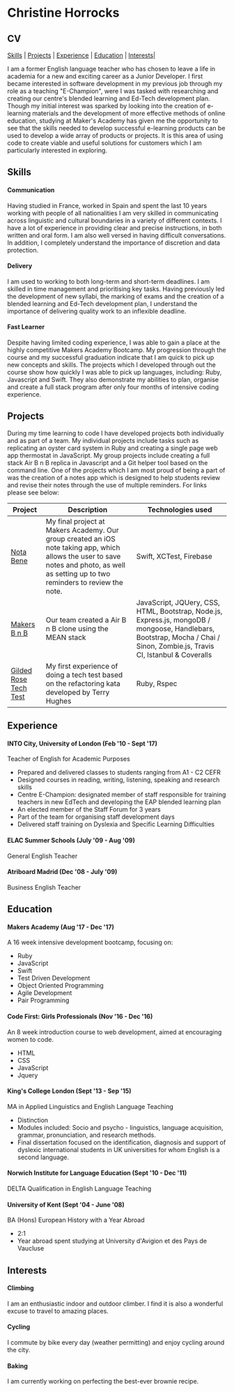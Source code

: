 # Christine Horrocks 
## CV


[Skills](#skills) | [Projects](#projects) | [Experience](#experience) | [Education](#education) | [Interests](#interests)|

I am a former English language teacher who has chosen to leave a life in academia for a new and exciting career as a Junior Developer. I first became interested in software development in my previous job through my role as a teaching "E-Champion", were I was tasked with researching and creating our centre's blended learning and Ed-Tech development plan. Though my initial interest was sparked by looking into the creation of e-learning materials and the development of more effective methods of online education, studying at Maker's Academy has given me the opportunity to see that the skills needed to develop successful e-learning products can be used to develop a wide array of products or projects. It is this area of using code to create viable and useful solutions for customers which I am particularly interested in exploring.



## Skills

#### Communication

Having studied in France, worked in Spain and spent the last 10 years working with people of all nationalities I am very skilled in communicating across linguistic and cultural boundaries in a variety of different contexts. I have a lot of experience in providing clear and precise instructions, in both written and oral form. I am also well versed in having difficult conversations. In addition, I completely understand the importance of discretion and data protection.


#### Delivery

I am used to working to both long-term and short-term deadlines. I am skilled in time management and prioritising key tasks. Having previously led the development of new syllabi, the marking of exams and the creation of a blended learning and Ed-Tech development plan, I understand the importance of delivering quality work to an inflexible deadline.


#### Fast Learner

Despite having limited coding experience, I was able to gain a place at the highly competitive Makers Academy Bootcamp. My progression through the course and my successful graduation indicate that I am quick to pick up new concepts and skills. The projects which I developed through out the course show how quickly I was able to pick up languages, including: Ruby, Javascript and Swift. They also demonstrate my abilities to plan, organise and create a full stack program after only four months of intensive coding experience.



## Projects

During my time learning to code I have developed projects both individually and as part of a team. My individual projects include tasks such as replicating an oyster card system in Ruby and creating a single page web app thermostat in JavaScript. My group projects include creating a full stack Air B n B replica in Javascript and a Git helper tool based on the command line. One of the projects which I am most proud of being a part of was the creation of a notes app which is designed to help students review and revise their notes through the use of multiple reminders. For links please see below: 


| Project | Description | Technologies used |
|---------| ------------| ------------------|
| [Nota Bene](https://github.com/Christine-horrocks/NotaBene) | My final project at Makers Academy. Our group created an iOS note taking app, which allows the user to save notes and photo, as well as setting up to two reminders to review the note. | Swift, XCTest, Firebase | 
| [Makers B n B](https://github.com/Christine-horrocks/Makers-B-n-B) | Our team created a Air B n B clone using the MEAN stack | JavaScript, JQUery, CSS, HTML, Bootstrap, Node.js, Express.js, mongoDB / mongoose, Handlebars, Bootstrap, Mocha / Chai / Sinon, Zombie.js, Travis CI, Istanbul & Coveralls|
| [Gilded Rose Tech Test](https://github.com/Christine-horrocks/Gilded_Rose_ruby) | My first experience of doing a tech test based on the refactoring kata developed by Terry Hughes | Ruby, Rspec |


## Experience

#### INTO City, University of London (Feb '10 - Sept '17)

Teacher of English for Academic Purposes 
- Prepared and delivered classes to students ranging from A1 - C2 CEFR
- Designed courses in reading, writing, listening, speaking and research skills
- Centre E-Champion: designated member of staff responsible for training teachers in new EdTech and developing the EAP blended learning plan 
- An elected member of the Staff Forum for 3 years
- Part of the team for organising staff development days
- Delivered staff training on Dyslexia and Specific Learning Difficulties


#### ELAC Summer Schools (July '09 - Aug '09)

General English Teacher


#### Atriboard Madrid (Dec '08 - July '09)

Business English Teacher



## Education 

#### Makers Academy (Aug '17 - Dec '17)

A 16 week intensive development bootcamp, focusing on:

- Ruby
- JavaScript
- Swift
- Test Driven Development
- Object Oriented Programming 
- Agile Development
- Pair Programming


#### Code First: Girls Professionals (Nov '16 - Dec '16)

An 8 week introduction course to web development, aimed at encouraging women to code.

- HTML
- CSS
- JavaScript
- Jquery


#### King's College London (Sept '13 - Sep '15)

MA in Applied Linguistics and English Language Teaching
- Distinction 
- Modules included: Socio and psycho - linguistics, language acquisition, grammar, pronunciation, and research methods. 
- Final dissertation focused on the identification, diagnosis and support of dyslexic international students in UK universities for whom English is a second language. 


#### Norwich Institute for Language Education (Sept '10 - Dec '11)  

DELTA Qualification in English Language Teaching


#### University of Kent (Sept '04 - June '08)

BA (Hons) European History with a Year Abroad 
- 2:1
- Year abroad spent studying at University d'Avigion et des Pays de Vaucluse


## Interests

#### Climbing 
I am an enthusiastic indoor and outdoor climber. I find it is also a wonderful excuse to travel to amazing places. 

#### Cycling
I commute by bike every day (weather permitting) and enjoy cycling around the city. 

#### Baking
I am currently working on perfecting the best-ever brownie recipe.
